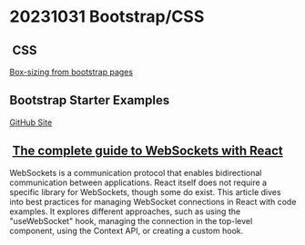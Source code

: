 # 20231031 Bootstrap/CSS

##  CSS

[Box-sizing from bootstrap pages](https://css-tricks.com/box-sizing/)

## Bootstrap Starter Examples

[GitHub Site](https://github.com/twbs/examples.git)

##  [The complete guide to WebSockets with React](https://ably.com/blog/websockets-react-tutorial?utm_source=tldrwebdev)

WebSockets is a communication protocol that enables bidirectional communication between applications. React itself does not require a specific library for WebSockets, though some do exist. This article dives into best practices for managing WebSocket connections in React with code examples. It explores different approaches, such as using the "useWebSocket" hook, managing the connection in the top-level component, using the Context API, or creating a custom hook.
